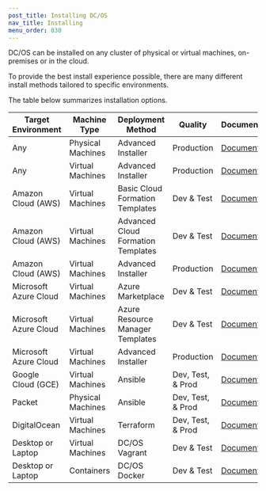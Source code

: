 ```yaml
---
post_title: Installing DC/OS
nav_title: Installing
menu_order: 030
---
```


DC/OS can be installed on any cluster of physical or virtual machines, on-premises or in the cloud.

To provide the best install experience possible, there are many different install methods tailored to specific environments.

The table below summarizes installation options.

| Target Environment | Machine Type | Deployment Method | Quality | Documentation |
|--------------------|--------------|-------------------|---------|---------------|
| Any | Physical Machines | Advanced Installer | Production | [Documentation](/docs/1.10/installing/production/advanced-installer/physical-machines/) |
| Any | Virtual Machines | Advanced Installer | Production | [Documentation](/docs/1.10/installing/production/advanced-installer/virtual-machines/) |
| Amazon Cloud (AWS) | Virtual Machines | Basic Cloud Formation Templates | Dev & Test | [Documentation](/docs/1.10/installing/development/cloud-templates/aws/basic/) |
| Amazon Cloud (AWS) | Virtual Machines | Advanced Cloud Formation Templates | Dev & Test | [Documentation](/docs/1.10/installing/development/cloud-templates/aws/advanced/) |
| Amazon Cloud (AWS) | Virtual Machines | Advanced Installer | Production | [Documentation](/docs/1.10/installing/production/advanced-installer/virtual-machines/) |
| Microsoft Azure Cloud | Virtual Machines | Azure Marketplace | Dev & Test | [Documentation](/docs/1.10/installing/development/cloud-templates/azure/marketplace/) |
| Microsoft Azure Cloud | Virtual Machines | Azure Resource Manager Templates | Dev & Test | [Documentation](/docs/1.10/installing/development/cloud-templates/azure/resource-manager-templates/) |
| Microsoft Azure Cloud | Virtual Machines | Advanced Installer | Production | [Documentation](/docs/1.10/installing/production/advanced-installer/virtual-machines/) |
| Google Cloud (GCE) | Virtual Machines | Ansible | Dev, Test, & Prod | [Documentation](/docs/1.10/installing/production/ansible/gce/) |
| Packet | Physical Machines | Ansible | Dev, Test, & Prod | [Documentation](/docs/1.10/installing/production/terraform/packet/) |
| DigitalOcean | Virtual Machines | Terraform | Dev, Test, & Prod | [Documentation](/docs/1.10/installing/production/terraform/digitalocean/) |
| Desktop or Laptop | Virtual Machines | DC/OS Vagrant | Dev & Test | [Documentation](/docs/1.10/installing/development/local/) |
| Desktop or Laptop | Containers | DC/OS Docker | Dev & Test | [Documentation](/docs/1.10/installing/development/local/) |

